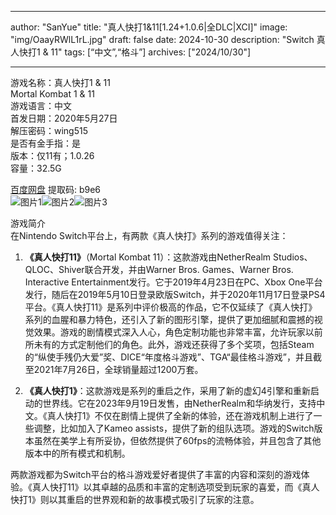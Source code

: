 
---
author: "SanYue"
title: "真人快打1&11[1.24+1.0.6|全DLC|XCI]"
image: "img/OaayRWlL1rL.jpg"
draft: false
date: 2024-10-30
description: "Switch 真人快打1 & 11"
tags: [“中文”,“格斗”]
archives: ["2024/10/30"]

---

游戏名称：真人快打1 & 11   
Mortal Kombat 1 & 11    
游戏语言：中文  
首发日期：2020年5月27日  
解压密码：wing515  
是否有金手指：是  
版本：仅11有；1.0.26   
容量：32.5G

[百度网盘](https://pan.baidu.com/s/105SN1b3Ji1QNYYGtib1Ibw) 提取码: b9e6  
![图片1](img/e2cf20303.jpg)![图片2](img/88f071939e.jpg)![图片3](img/72baad7981e.jpg)  

游戏简介  
在Nintendo Switch平台上，有两款《真人快打》系列的游戏值得关注：

1. **《真人快打11》**（Mortal Kombat 11）：这款游戏由NetherRealm Studios、QLOC、Shiver联合开发，并由Warner Bros. Games、Warner Bros. Interactive Entertainment发行。它于2019年4月23日在PC、Xbox One平台发行，随后在2019年5月10日登录欧版Switch，并于2020年11月17日登录PS4平台。《真人快打11》是系列中评价极高的作品，它不仅延续了《真人快打》系列的血腥和暴力特色，还引入了新的图形引擎，提供了更加细腻和震撼的视觉效果。游戏的剧情模式深入人心，角色定制功能也非常丰富，允许玩家以前所未有的方式定制他们的角色。此外，游戏还获得了多个奖项，包括Steam的“纵使手残仍大爱”奖、DICE“年度格斗游戏”、TGA“最佳格斗游戏”，并且截至2021年7月26日，全球销量超过1200万套。

2. **《真人快打1》**：这款游戏是系列的重启之作，采用了新的虚幻4引擎和重新启动的世界线。它在2023年9月19日发售，由NetherRealm和华纳发行，支持中文。《真人快打1》不仅在剧情上提供了全新的体验，还在游戏机制上进行了一些调整，比如加入了Kameo assists，提供了新的组队选项。游戏的Switch版本虽然在美学上有所妥协，但依然提供了60fps的流畅体验，并且包含了其他版本中的所有模式和机制。

两款游戏都为Switch平台的格斗游戏爱好者提供了丰富的内容和深刻的游戏体验。《真人快打11》以其卓越的品质和丰富的定制选项受到玩家的喜爱，而《真人快打1》则以其重启的世界观和新的故事模式吸引了玩家的注意。
